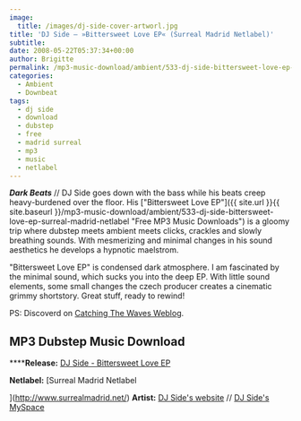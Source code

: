 ```yaml
---
image:
  title: /images/dj-side-cover-artworl.jpg
title: 'DJ Side – »Bittersweet Love EP« (Surreal Madrid Netlabel)'
subtitle: 
date: 2008-05-22T05:37:34+00:00
author: Brigitte
permalink: /mp3-music-download/ambient/533-dj-side-bittersweet-love-ep-surreal-madrid-netlabel
categories:
  - Ambient
  - Downbeat
tags:
  - dj side
  - download
  - dubstep
  - free
  - madrid surreal
  - mp3
  - music
  - netlabel
---
```

***Dark Beats*** // DJ Side goes down with the bass while his beats creep heavy-burdened over the floor. His ["Bittersweet Love EP"]({{ site.url }}{{ site.baseurl }}/mp3-music-download/ambient/533-dj-side-bittersweet-love-ep-surreal-madrid-netlabel "Free MP3 Music Downloads") is a gloomy trip where dubstep meets ambient meets clicks, crackles and slowly breathing sounds. With mesmerizing and minimal changes in his sound aesthetics he develops a hypnotic maelstrom.

<!--more-->

"Bittersweet Love EP" is condensed dark atmosphere. I am fascinated by the minimal sound, which sucks you into the deep EP. With little sound elements, some small changes the czech producer creates a cinematic grimmy shortstory. Great stuff, ready to rewind!

PS: Discoverd on <a href="http://soundthefreetrumpet.typepad.com/catching_the_waves/2008/02/lingers-on-the.html" target="_blank">Catching The Waves Weblog</a>.

## MP3 Dubstep Music Download

******Release:** [DJ Side - Bittersweet Love EP](http://www.surrealmadrid.net/releases/sm13/index.html)
  
**Netlabel:** [Surreal Madrid Netlabel
  
](http://www.surrealmadrid.net/) **Artist:** [DJ Side's website](http://side.skate4you.cz/) // [DJ Side's MySpace](http://www.myspace.com/side9000)